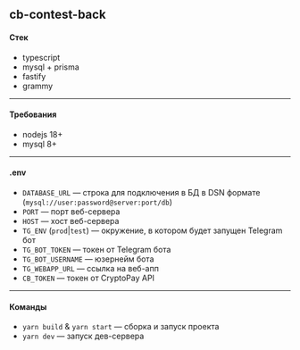 ## cb-contest-back

#### Стек
- typescript
- mysql + prisma
- fastify
- grammy
---
#### Требования
- nodejs 18+
- mysql 8+
---
#### .env
- `DATABASE_URL` — строка для подключения в БД в DSN формате (`mysql://user:password@server:port/db`)
- `PORT` — порт веб-сервера
- `HOST` — хост веб-сервера
- `TG_ENV` (`prod`|`test`) — окружение, в котором будет запущен Telegram бот
- `TG_BOT_TOKEN` — токен от Telegram бота
- `TG_BOT_USERNAME` — юзернейм бота
- `TG_WEBAPP_URL` — ссылка на веб-апп
- `CB_TOKEN` — токен от CryptoPay API
---
#### Команды
- `yarn build` & `yarn start` — сборка и запуск проекта
- `yarn dev` — запуск дев-сервера
